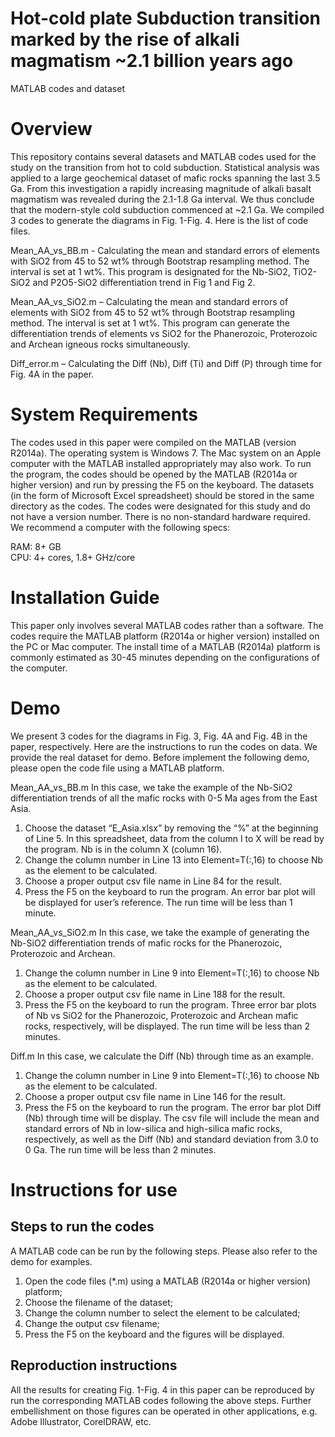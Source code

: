 # Hot-cold plate Subduction transition marked by the rise of alkali magmatism ~2.1 billion years ago
MATLAB codes and dataset

# Overview
This repository contains several datasets and MATLAB codes used for the study on the transition from hot to cold subduction. 
Statistical analysis was applied to a large geochemical dataset of mafic rocks spanning the last 3.5 Ga. From this investigation a rapidly increasing magnitude of alkali basalt magmatism was revealed during the 2.1-1.8 Ga interval. We thus conclude that the modern-style cold subduction commenced at ~2.1 Ga.
We compiled 3 codes to generate the diagrams in Fig. 1-Fig. 4. Here is the list of code files.

Mean_AA_vs_BB.m - Calculating the mean and standard errors of elements with SiO2 from 45 to 52 wt% through Bootstrap resampling method. The interval is set at 1 wt%. This program is designated for the Nb-SiO2, TiO2-SiO2 and P2O5-SiO2 differentiation trend in Fig 1 and Fig 2. 

Mean_AA_vs_SiO2.m – Calculating the mean and standard errors of elements with SiO2 from 45 to 52 wt% through Bootstrap resampling method. The interval is set at 1 wt%. This program can generate the differentiation trends of elements vs SiO2 for the Phanerozoic, Proterozoic and Archean igneous rocks simultaneously. 

Diff_error.m – Calculating the Diff (Nb), Diff (Ti) and Diff (P) through time for Fig. 4A in the paper. 

# System Requirements
The codes used in this paper were compiled on the MATLAB (version R2014a). The operating system is Windows 7. The Mac system on an Apple computer with the MATLAB installed appropriately may also work. To run the program, the codes should be opened by the MATLAB (R2014a or higher version) and run by pressing the F5 on the keyboard. The datasets (in the form of Microsoft Excel spreadsheet) should be stored in the same directory as the codes. 
The codes were designated for this study and do not have a version number. 
There is no non-standard hardware required. We recommend a computer with the following specs:

RAM: 8+ GB  
CPU: 4+ cores, 1.8+ GHz/core

# Installation Guide
This paper only involves several MATLAB codes rather than a software. The codes require the MATLAB platform (R2014a or higher version) installed on the PC or Mac computer. 
The install time of a MATLAB (R2014a) platform is commonly estimated as 30-45 minutes depending on the configurations of the computer. 

# Demo
We present 3 codes for the diagrams in Fig. 3, Fig. 4A and Fig. 4B in the paper, respectively. Here are the instructions to run the codes on data. We provide the real dataset for demo. Before implement the following demo, please open the code file using a MATLAB platform. 

Mean_AA_vs_BB.m
In this case, we take the example of the Nb-SiO2 differentiation trends of all the mafic rocks with 0-5 Ma ages from the East Asia. 
1. Choose the dataset “E_Asia.xlsx” by removing the “%” at the beginning of Line 5. In this spreadsheet, data from the column I to X will be read by the program. Nb is in the column X (column 16). 
2. Change the column number in Line 13 into Element=T(:,16) to choose Nb as the element to be calculated.
3. Choose a proper output csv file name in Line 84 for the result. 
4. Press the F5 on the keyboard to run the program. An error bar plot will be displayed for user’s reference. The run time will be less than 1 minute.

Mean_AA_vs_SiO2.m
In this case, we take the example of generating the Nb-SiO2 differentiation trends of mafic rocks for the Phanerozoic, Proterozoic and Archean.
1. Change the column number in Line 9 into Element=T(:,16) to choose Nb as the element to be calculated.
2. Choose a proper output csv file name in Line 188 for the result. 
3. Press the F5 on the keyboard to run the program. Three error bar plots of Nb vs SiO2 for the Phanerozoic, Proterozoic and Archean mafic rocks, respectively, will be displayed. The run time will be less than 2 minutes.

Diff.m
In this case, we calculate the Diff (Nb) through time as an example. 
1. Change the column number in Line 9 into Element=T(:,16) to choose Nb as the element to be calculated.
2. Choose a proper output csv file name in Line 146 for the result. 
3. Press the F5 on the keyboard to run the program. The error bar plot Diff (Nb) through time will be display. The csv file will include the mean and standard errors of Nb in low-silica and high-silica mafic rocks, respectively, as well as the Diff (Nb) and standard deviation from 3.0 to 0 Ga. The run time will be less than 2 minutes. 
 
# Instructions for use
## Steps to run the codes
A MATLAB code can be run by the following steps. Please also refer to the demo for examples.
1. Open the code files (*.m) using a MATLAB (R2014a or higher version) platform; 
2. Choose the filename of the dataset;
3. Change the column number to select the element to be calculated;
4. Change the output csv filename;
5. Press the F5 on the keyboard and the figures will be displayed. 

## Reproduction instructions
All the results for creating Fig. 1-Fig. 4 in this paper can be reproduced by run the corresponding MATLAB codes following the above steps. Further embellishment on those figures can be operated in other applications, e.g. Adobe Illustrator, CorelDRAW, etc. 
 
